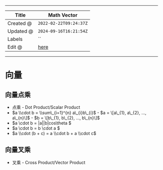-----

| Title     | Math Vector                                       |
| --------- | ------------------------------------------------- |
| Created @ | `2022-02-22T09:24:37Z`                            |
| Updated @ | `2024-09-16T16:21:54Z`                            |
| Labels    | \`\`                                              |
| Edit @    | [here](https://github.com/junxnone/math/issues/2) |

-----

# 向量

## 向量点乘

  - 点乘 - Dot Product/Scalar Product
  - $a \\cdot b = \\sum\_{i=1}^{n} a\_{i}b\_{i}$ - $a = \[a\_{1},
    a\_{2}, ..., a\_{n}\]$ - $b = \[b\_{1}, b\_{2}, ..., b\_{n}\]$
  - $a \\cdot b = |a||b|cos\\theta $
  - $a \\cdot b = b \\cdot a $
  - $a \\cdot (b + c) = a \\cdot b + a \\cdot c$

## 向量叉乘

  - 叉乘 - Cross Product/Vector Product
